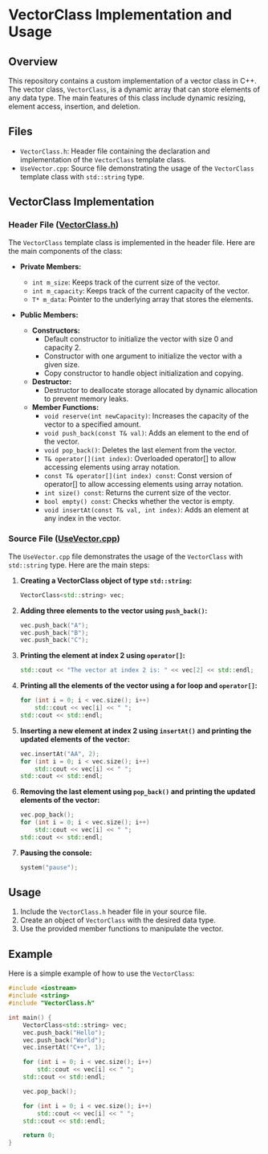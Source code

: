 # VectorClass Implementation and Usage

## Overview

This repository contains a custom implementation of a vector class in C++. The vector class, `VectorClass`, is a dynamic array that can store elements of any data type. The main features of this class include dynamic resizing, element access, insertion, and deletion.

## Files

- `VectorClass.h`: Header file containing the declaration and implementation of the `VectorClass` template class.
- `UseVector.cpp`: Source file demonstrating the usage of the `VectorClass` template class with `std::string` type.

## VectorClass Implementation

### Header File ([VectorClass.h](https://github.com/nitishhsinghhh/Tips-and-Tricks-for-Programming-using-Cpp/blob/main/STL/Containers%20/Sequence_containers/vector/Implementation/UseVector.cpp))

The `VectorClass` template class is implemented in the header file. Here are the main components of the class:

- **Private Members:**
  - `int m_size`: Keeps track of the current size of the vector.
  - `int m_capacity`: Keeps track of the current capacity of the vector.
  - `T* m_data`: Pointer to the underlying array that stores the elements.

- **Public Members:**
  - **Constructors:**
    - Default constructor to initialize the vector with size 0 and capacity 2.
    - Constructor with one argument to initialize the vector with a given size.
    - Copy constructor to handle object initialization and copying.
  - **Destructor:**
    - Destructor to deallocate storage allocated by dynamic allocation to prevent memory leaks.
  - **Member Functions:**
    - `void reserve(int newCapacity)`: Increases the capacity of the vector to a specified amount.
    - `void push_back(const T& val)`: Adds an element to the end of the vector.
    - `void pop_back()`: Deletes the last element from the vector.
    - `T& operator[](int index)`: Overloaded operator[] to allow accessing elements using array notation.
    - `const T& operator[](int index) const`: Const version of operator[] to allow accessing elements using array notation.
    - `int size() const`: Returns the current size of the vector.
    - `bool empty() const`: Checks whether the vector is empty.
    - `void insertAt(const T& val, int index)`: Adds an element at any index in the vector.

### Source File ([UseVector.cpp](https://github.com/nitishhsinghhh/Tips-and-Tricks-for-Programming-using-Cpp/blob/main/STL/Containers%20/Sequence_containers/vector/Implementation/UseVector.cpp))

The `UseVector.cpp` file demonstrates the usage of the `VectorClass` with `std::string` type. Here are the main steps:

1. **Creating a VectorClass object of type `std::string`:**
    ```cpp
    VectorClass<std::string> vec;
    ```

2. **Adding three elements to the vector using `push_back()`:**
    ```cpp
    vec.push_back("A");
    vec.push_back("B");
    vec.push_back("C");
    ```

3. **Printing the element at index 2 using `operator[]`:**
    ```cpp
    std::cout << "The vector at index 2 is: " << vec[2] << std::endl;
    ```

4. **Printing all the elements of the vector using a for loop and `operator[]`:**
    ```cpp
    for (int i = 0; i < vec.size(); i++)
        std::cout << vec[i] << " ";
    std::cout << std::endl;
    ```

5. **Inserting a new element at index 2 using `insertAt()` and printing the updated elements of the vector:**
    ```cpp
    vec.insertAt("AA", 2);
    for (int i = 0; i < vec.size(); i++)
        std::cout << vec[i] << " ";
    std::cout << std::endl;
    ```

6. **Removing the last element using `pop_back()` and printing the updated elements of the vector:**
    ```cpp
    vec.pop_back();
    for (int i = 0; i < vec.size(); i++)
        std::cout << vec[i] << " ";
    std::cout << std::endl;
    ```

7. **Pausing the console:**
    ```cpp
    system("pause");
    ```

## Usage

1. Include the `VectorClass.h` header file in your source file.
2. Create an object of `VectorClass` with the desired data type.
3. Use the provided member functions to manipulate the vector.

## Example

Here is a simple example of how to use the `VectorClass`:

```cpp
#include <iostream>
#include <string>
#include "VectorClass.h"

int main() {
    VectorClass<std::string> vec;
    vec.push_back("Hello");
    vec.push_back("World");
    vec.insertAt("C++", 1);

    for (int i = 0; i < vec.size(); i++)
        std::cout << vec[i] << " ";
    std::cout << std::endl;

    vec.pop_back();

    for (int i = 0; i < vec.size(); i++)
        std::cout << vec[i] << " ";
    std::cout << std::endl;

    return 0;
}
